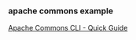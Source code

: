 ### apache commons example


[Apache Commons CLI - Quick Guide](https://www.tutorialspoint.com/commons_cli/commons_cli_quick_guide.htm "Apache Commons CLI - Quick Guide")


 

```

```
